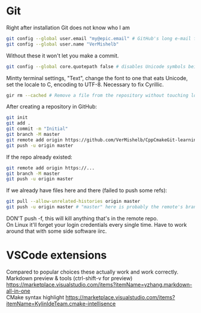 # Git
Right after installation Git does not know who I am
```sh
git config --global user.email "my@epic.email" # GitHub's long e-mail from account settings works.
git config --global user.name "VerMishelb"
```

Without these it won't let you make a commit.
```sh
git config --global core.quotepath false # disables Unicode symbols being displayed in a JSON manner.
```
Mintty terminal settings, "Text", change the font to one that eats Unicode, set the locale to C, encoding to UTF-8. Necessary to fix Cyrillic.
```sh
gir rm --cached # Remove a file from the repository without touching local copy.
```

After creating a repository in GitHub:
```sh
git init
git add .
git commit -m "Initial"
git branch -M master
git remote add origin https://github.com/VerMishelb/CppCmakeGit-learning-minefield.git
git push -u origin master
```

If the repo already existed:
```sh
git remote add origin https://...
git branch -M master
git push -u origin master
```
If we already have files here and there (failed to push some refs):
```sh
git pull --allow-unrelated-histories origin master
git push -u origin master # "master" here is probably the remote's branch, so it may be "main" if github is drunk.
```
DON'T push -f, this will kill anything that's in the remote repo.  
On Linux it'll forget your login credentials every single time. Have to work around that with some side software iirc.

# VSCode extensions
Compared to popular choices these actually work and work correctly.  
Markdown preview & tools (ctrl-shift-v for preview) https://marketplace.visualstudio.com/items?itemName=yzhang.markdown-all-in-one  
CMake syntax highlight https://marketplace.visualstudio.com/items?itemName=KylinIdeTeam.cmake-intellisence  